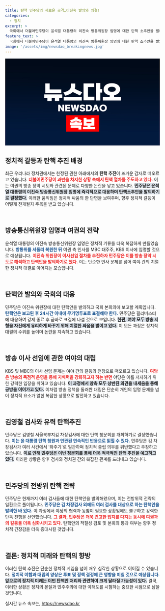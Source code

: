 ```yaml
---
title: 탄핵 민주당의 새로운 공격…이진숙 발의와 의결!
categories:
  - 정치
excerpt: >
  국회에서 더불어민주당이 윤석열 대통령의 이진숙 방통위원장 임명에 대한 탄핵 소추안을 발의하고, 김영철 차장검사에 대한 청문회를 개최하기로 했다. 방송 장악을 둘러싼 치열한 정치 싸움이 계속된다.
feature_text: >
  국회에서 더불어민주당이 윤석열 대통령의 이진숙 방통위원장 임명에 대한 탄핵 소추안을 발의하고, 김영철 차장검사에 대한 청문회를 개최하기로 했다. 방송 장악을 둘러싼 치열한 정치 싸움이 계속된다.
image: '/assets/img/newsdao_breakingnews.jpg'
---
```


<p><img src="/assets/img/newsdao_breakingnews.jpg" alt="cryptoinkorea 속보" /></p>

<h2 data-ke-size="size26">정치적 갈등과 탄핵 추진 배경</h2>

<p data-ke-size="size16">최근 우리나라 정치권에서는 한정된 권한 아래에서의 <b>탄핵 추진</b>이 뜨거운 감자로 떠오르고 있습니다. <b><span style="color: #ee2323;">더불어민주당이 과반을 차지한 상황 속에서 탄핵 열차를 주도하고 있다.</span></b> 이는 여권의 방송 장악 시도와 관련된 문제로 다양한 논란을 낳고 있습니다. <b><span style="background-color: #21538527;">민주당은 윤석열 대통령의 이진숙 방송통신위원장 임명에 즉각적으로 대응하며 탄핵소추안을 발의하기로 결정했다.</span></b> 이러한 움직임은 정치적 싸움의 한 단면을 보여주며, 향후 정치적 갈등이 어떻게 전개될지 주목을 받고 있습니다.</p>

<p data-ke-size="size16">&nbsp;</p>

<h2 data-ke-size="size26">방송통신위원장 임명과 여권의 전략</h2>

<p data-ke-size="size16">윤석열 대통령의 이진숙 방송통신위원장 임명은 정치적 기류를 더욱 복잡하게 만들었습니다. <b><span style="color: #1a5490;">방통위를 서둘러 복원한 뒤</span></b> 여권 측 인사를 MBC 대주주, KBS 이사에 임명할 것으로 예상됩니다. <b><span style="color: #ee2323;">이진숙 위원장이 이사선임 절차를 추진하자 민주당은 이를 방송 장악 시도로 해석하고 탄핵안을 발의하기로 했다.</span></b> 이는 단순한 인사 문제를 넘어 여야 간의 치열한 정치적 대결로 이어지는 모습입니다.</p>

<p data-ke-size="size16">&nbsp;</p>

<h2 data-ke-size="size26">탄핵안 발의와 국회의 대응</h2>

<p data-ke-size="size16">민주당은 이진숙 위원장에 대한 탄핵안을 발의하고 국회 본회의에 보고할 계획입니다. <b><span style="color: #1a5490;">탄핵안은 보고된 후 24시간 이내에 무기명투표로 표결해야 한다.</span></b> 민주당은 필리버스터에 대응하여 강제 종료 후 곧바로 표결에 나설 것으로 보입니다. <b><span style="background-color: #21538527;">한편, 여야 모두 방송 지형을 자신에게 유리하게 바꾸기 위해 치열한 싸움을 벌이고 있다.</span></b> 이 모든 과정은 정치적 대결의 수위를 높이며 논란을 지속하고 있습니다.</p>

<p data-ke-size="size16">&nbsp;</p>

<h2 data-ke-size="size26">방송 이사 선임에 관한 여야의 대립</h2>

<p data-ke-size="size16">KBS 및 MBC의 이사 선임 문제는 여야 간의 갈등의 전장으로 떠오르고 있습니다. <b><span style="color: #ee2323;">여당은 방송의 독점적 운영을 통해 지배력을 강화하고자 하는 반면</span></b> 야당은 이를 저지하기 위한 강력한 입장을 취하고 있습니다. <b><span style="background-color: #21538527;">이 과정에서 양측 모두 상반된 의견을 내세움을 통해 공방을 이어가고 있다.</span></b> 이처럼 방송 정책을 둘러싼 대립은 단순히 개인의 임명 문제를 넘어 정치적 요소가 얽힌 복잡한 상황으로 발전하고 있습니다.</p>

<p data-ke-size="size16">&nbsp;</p>

<h2 data-ke-size="size26">김영철 검사와 유력 탄핵추진</h2>

<p data-ke-size="size16">민주당은 김영철 서울북부지검 차장검사에 대한 탄핵 청문회를 개최하기로 결정했습니다. <b><span style="color: #1a5490;">이는 윤 대통령 탄핵 청원과 연관된 연속적인 반응으로 읽힐 수 있다.</span></b> 민주당은 김 차장검사가 여러 사건에서 '봐주기'로 일관하며 정치적 중립 의무를 위반했다고 주장하고 있습니다. <b><span style="background-color: #21538527;">이로 인해 민주당은 이번 청문회를 통해 더욱 적극적인 탄핵 추진을 예고하고 있다.</span></b> 이러한 상황은 향후 검사와 정치권 간의 복잡한 관계를 드러내고 있습니다.</p>

<p data-ke-size="size16">&nbsp;</p>

<h2 data-ke-size="size26">민주당의 전방위 탄핵 전략</h2>

<p data-ke-size="size16">민주당은 현재까지 여러 검사들에 대한 탄핵안을 발의해왔으며, 이는 전방위적 전략의 일환으로 풀이됩니다. <b><span style="color: #1a5490;">민주당은 김 차장검사 외에도 여러 검사를 대상으로 하는 탄핵안을 발의한 바 있다.</span></b> 이 과정에서 야당의 협력과 동참이 필요한 상황임에도 불구하고 강력한 단독 진행을 선언했습니다. <b><span style="color: #ee2323;">그 결과, 민주당은 더욱 견고한 입지를 다지는 동시에 여권과의 갈등을 더욱 심화시키고 있다.</span></b> 탄핵안의 적절성 검토 및 본회의 통과 여부는 향후 정치적 긴장감을 더욱 증대시킬 것입니다.</p>

<p data-ke-size="size16">&nbsp;</p>

<h2 data-ke-size="size26">결론: 정치적 미래와 탄핵의 향방</h2>

<p data-ke-size="size16">이러한 탄핵 추진은 단순한 정치적 게임을 넘어 매우 심각한 상황으로 이어질 수 있습니다. <b><span style="color: #1a5490;">정치적 야합과 대립의 양상은 투표 및 정책 결정에 큰 영향을 미칠 것으로 예상됩니다.</span></b> <b><span style="background-color: #21538527;">앞으로의 정치적 미래는 이번 탄핵안 처리와 관련하여 크게 달라질 가능성이 있다.</span></b> 결국, 이러한 상황은 정치의 본질과 민주주의에 대한 이해도를 시험하는 중요한 시점으로 남을 것입니다.</p>
실시간 뉴스 속보는, <a href="https://newsdao.kr" rel="dofollow">https://newsdao.kr</a>


